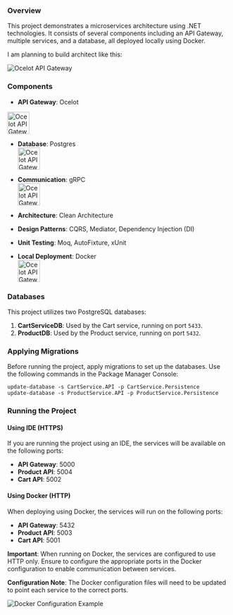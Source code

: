 ### Overview

This project demonstrates a microservices architecture using .NET technologies. It consists of several components including an API Gateway, multiple services, and a database, all deployed locally using Docker.

I am planning to build architect like this:

<img src="https://i.ytimg.com/vi/0Mzft2Kcev0/maxresdefault.jpg" alt="Ocelot API Gateway"/>

### Components

- **API Gateway**: Ocelot  
<img src="https://api.nuget.org/v3-flatcontainer/ocelot/23.3.3/icon" alt="Ocelot API Gateway" width="50"/>

- **Database**: Postgres  
  <img src="https://upload.wikimedia.org/wikipedia/commons/thumb/2/29/Postgresql_elephant.svg/640px-Postgresql_elephant.svg.png" alt="Ocelot API Gateway" width="50"/>

- **Communication**: gRPC  
  <img src="https://blog.kakaocdn.net/dn/bi6vYk/btqDSAPIWKU/AsFL9mx7ttSwBEqLX6Sgo0/img.png" alt="Ocelot API Gateway" width="50"/>

- **Architecture**: Clean Architecture  

- **Design Patterns**: CQRS, Mediator, Dependency Injection (DI)  

- **Unit Testing**: Moq, AutoFixture, xUnit  

- **Local Deployment**: Docker  
    <img src="https://cloud.z.com/vn/wp-content/uploads/2023/02/image1-15.png" alt="Ocelot API Gateway" width="50"/>

### Databases

This project utilizes two PostgreSQL databases:

1. **CartServiceDB**: Used by the Cart service, running on port `5433`.
2. **ProductDB**: Used by the Product service, running on port `5432`.

### Applying Migrations

Before running the project, apply migrations to set up the databases. Use the following commands in the Package Manager Console:

```shell
update-database -s CartService.API -p CartService.Persistence
update-database -s ProductService.API -p ProductService.Persistence
```

### Running the Project

#### Using IDE (HTTPS)

If you are running the project using an IDE, the services will be available on the following ports:

- **API Gateway**: 5000
- **Product API**: 5004
- **Cart API**: 5002

#### Using Docker (HTTP)

When deploying using Docker, the services will run on the following ports:

- **API Gateway**: 5432
- **Product API**: 5003
- **Cart API**: 5001

**Important**: When running on Docker, the services are configured to use HTTP only. Ensure to configure the appropriate ports in the Docker configuration to enable communication between services.

**Configuration Note**: The Docker configuration files will need to be updated to point each service to the correct ports.

![Docker Configuration Example](./images/docker-configuration-example.png)
